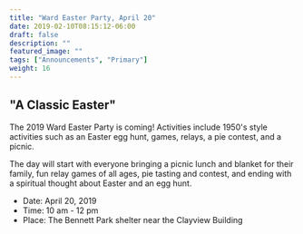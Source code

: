 ```yaml
---
title: "Ward Easter Party, April 20"
date: 2019-02-10T08:15:12-06:00
draft: false
description: ""
featured_image: ""
tags: ["Announcements", "Primary"]
weight: 16
---
```


## "A Classic Easter"

The 2019 Ward Easter Party is coming! Activities include 1950's style activities such as an Easter egg hunt, games, relays, a pie contest, and a picnic. 

The day will start with everyone bringing a picnic lunch and blanket for their family, fun relay games of all ages, pie tasting and contest, and ending with a spiritual thought about Easter and an egg hunt.

- Date: April 20, 2019
- Time: 10 am - 12 pm 
- Place: The Bennett Park shelter near the Clayview Building
